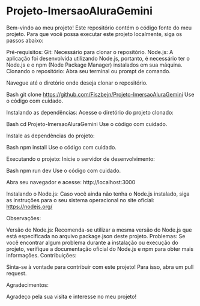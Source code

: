 # Projeto-ImersaoAluraGemini


Bem-vindo ao meu projeto!
Este repositório contém o código fonte do meu projeto. Para que você possa executar este projeto localmente, siga os passos abaixo:

Pré-requisitos:
Git: Necessário para clonar o repositório.
Node.js: A aplicação foi desenvolvida utilizando Node.js, portanto, é necessário ter o Node.js e o npm (Node Package Manager) instalados em sua máquina.
Clonando o repositório:
Abra seu terminal ou prompt de comando.

Navegue até o diretório onde deseja clonar o repositório.  

Bash
git clone https://github.com/Fiszbejn/Projeto-ImersaoAluraGemini
Use o código com cuidado.

Instalando as dependências:
Acesse o diretório do projeto clonado:

Bash
cd Projeto-ImersaoAluraGemini
Use o código com cuidado.

Instale as dependências do projeto:

Bash
npm install
Use o código com cuidado.

Executando o projeto:
Inicie o servidor de desenvolvimento:   

Bash
npm run dev
Use o código com cuidado.

Abra seu navegador e acesse: http://localhost:3000

Instalando o Node.js:
Caso você ainda não tenha o Node.js instalado, siga as instruções para o seu sistema operacional no site oficial: https://nodejs.org/

Observações:

Versão do Node.js: Recomenda-se utilizar a mesma versão do Node.js que está especificada no arquivo package.json deste projeto.
Problemas: Se você encontrar algum problema durante a instalação ou execução do projeto, verifique a documentação oficial do Node.js e npm para obter mais informações.
Contribuições:

Sinta-se à vontade para contribuir com este projeto! Para isso, abra um pull request.

Agradecimentos:

Agradeço pela sua visita e interesse no meu projeto!